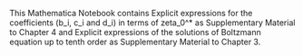 This Mathematica Notebook contains Explicit expressions for the coefficients (b_i, c_i and d_i) in terms of zeta_0^* as Supplementary Material to Chapter 4 
and Explicit expressions of the solutions of Boltzmann equation up to tenth order as Supplementary Material to Chapter 3.



